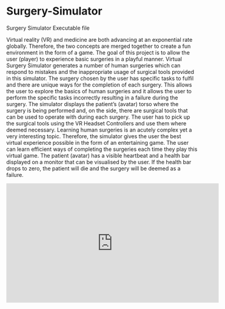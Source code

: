 # Surgery-Simulator
Surgery Simulator Executable file

Virtual reality (VR) and medicine are both advancing at an exponential rate globally. Therefore, the two concepts are merged together to create a fun environment in the form of a game. The goal of this project is to allow the user (player) to experience basic surgeries in a playful manner.
Virtual Surgery Simulator generates a number of human surgeries which can respond to mistakes and the inappropriate usage of surgical tools provided in this simulator. The surgery chosen by the user has specific tasks to fulfil and there are unique ways for the completion of each surgery. This allows the user to explore the basics of human surgeries and it allows the user to perform the specific tasks incorrectly resulting in a failure during the surgery. The simulator displays the patient’s (avatar) torso where the surgery is being performed and, on the side, there are surgical tools that can be used to operate with during each surgery. The user has to pick up the surgical tools using the VR Headset Controllers and use them where deemed necessary. 
Learning human surgeries is an acutely complex yet a very interesting topic. Therefore, the simulator gives the user the best virtual experience possible in the form of an entertaining game. The user can learn efficient ways of completing the surgeries each time they play this virtual game. The patient (avatar) has a visible heartbeat and a health bar displayed on a monitor that can be visualised by the user. If the health bar drops to zero, the patient will die and the surgery will be deemed as a failure. 

<iframe width="560" height="315" src="https://www.youtube.com/embed/pDowz5_hEZ8" title="YouTube video player" frameborder="0" allow="accelerometer; autoplay; clipboard-write; encrypted-media; gyroscope; picture-in-picture" allowfullscreen></iframe>
